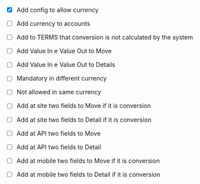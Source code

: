 - [x] Add config to allow currency
- [ ] Add currency to accounts
- [ ] Add to TERMS that conversion is not calculated by the system

- [ ] Add Value In e Value Out to Move
- [ ] Add Value In e Value Out to Details
- [ ] Mandatory in different currency
- [ ] Not allowed in same currency

- [ ] Add at site two fields to Move if it is conversion
- [ ] Add at site two fields to Detail if it is conversion
- [ ] Add at API two fields to Move
- [ ] Add at API two fields to Detail
- [ ] Add at mobile two fields to Move if it is conversion
- [ ] Add at mobile two fields to Detail if it is conversion
